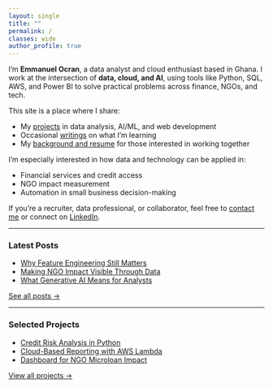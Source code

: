 ```yaml
---
layout: single
title: ""
permalink: /
classes: wide
author_profile: true
---
```


I’m **Emmanuel Ocran**, a data analyst and cloud enthusiast based in Ghana. I work at the intersection of **data, cloud, and AI**, using tools like Python, SQL, AWS, and Power BI to solve practical problems across finance, NGOs, and tech.

This site is a place where I share:
- My [projects](/projects/) in data analysis, AI/ML, and web development
- Occasional [writings](/posts/) on what I’m learning
- My [background and resume](/about/) for those interested in working together

I’m especially interested in how data and technology can be applied in:
- Financial services and credit access  
- NGO impact measurement  
- Automation in small business decision-making

If you’re a recruiter, data professional, or collaborator, feel free to [contact me](/contact/) or connect on [LinkedIn](https://linkedin.com/in/emmanuel-ocran).

---

### Latest Posts

- [Why Feature Engineering Still Matters](/posts/feature-engineering-basics/)  
- [Making NGO Impact Visible Through Data](/posts/making-ngos-impact-visible/)  
- [What Generative AI Means for Analysts](/posts/role-of-generative-ai/)

[See all posts →](/posts/)

---

### Selected Projects

- [Credit Risk Analysis in Python](/projects/finance-risk-model/)  
- [Cloud-Based Reporting with AWS Lambda](/projects/cloud-ai/)  
- [Dashboard for NGO Microloan Impact](/projects/ngo-impact/)

[View all projects →](/projects/)
